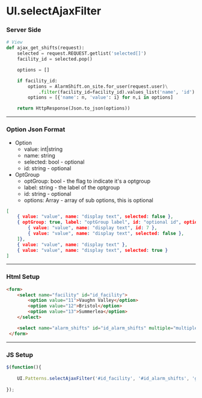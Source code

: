 # UI.selectAjaxFilter
### Server Side
```python
# View
def ajax_get_shifts(request):
    selected = request.REQUEST.getlist('selected[]')
    facility_id = selected.pop()

    options = []

    if facility_id:
        options = AlarmShift.on_site.for_user(request.user)\
            .filter(facility_id=facility_id).values_list('name', 'id')
        options = [{'name': n, 'value': i} for n,i in options]

    return HttpResponse(Json.to_json(options))    
```

---
### Option Json Format
* Option
    * value: int|string
    * name: string
    * selected: bool - optional
    * id: string - optional
* OptGroup
    * optGroup: bool - the flag to indicate it's a optgroup
    * label: string - the label of the optgroup
    * id: string - optional
    * options: Array - array of sub options, this is optional

```json
[
    { value: "value", name: "display text", selected: false },
    { optGroup: true, label: "optGroup label", id: "optional id", options: [
        { value: "value", name: "display text", id: 7 },
        { value: "value", name: "display text", selected: false },
    ]},
    { value: "value", name: "display text" },
    { value: "value", name: "display text", selected: true }
]
```

---
### Html Setup
```html
<form>
    <select name="facility" id="id_facility">
        <option value="11">Vaughn Valley</option>
        <option value="12">Bristol</option>
        <option value="13">Summerlea</option>
    </select>

    <select name="alarm_shifts" id="id_alarm_shifts" multiple="multiple"></select>
 </form>
```

---
### JS Setup
```javascript
$(function(){
    
    UI.Patterns.selectAjaxFilter('#id_facility', '#id_alarm_shifts', 'get-shifts/');
    
});

```